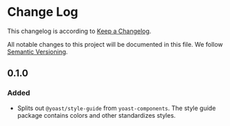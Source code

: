 # Change Log

This changelog is according to [Keep a Changelog](http://keepachangelog.com).

All notable changes to this project will be documented in this file.
We follow [Semantic Versioning](http://semver.org/).

## 0.1.0


### Added

* Splits out `@yoast/style-guide` from `yoast-components`. The style guide package contains colors and other standardizes styles.
